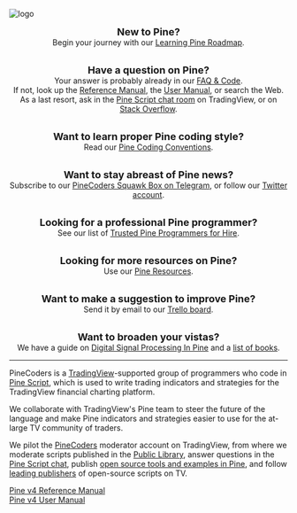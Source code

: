 <!-- Global site tag (gtag.js) - Google Analytics -->
<script async src="https://www.googletagmanager.com/gtag/js?id=UA-147975914-1"></script>
<script>
  window.dataLayer = window.dataLayer || [];
  function gtag(){dataLayer.push(arguments);}
  gtag('js', new Date());

  gtag('config', 'UA-147975914-1');
</script>

<link rel="icon" href="http://pinecoders.com/favicon.ico?v=2" />

![logo](images/PineCoders.png "PineCoders")


<div align="center">
<font size="+1"><strong>New to Pine?</strong></font><br>
Begin your journey with our <a href="http://www.pinecoders.com/learning_pine_roadmap">Learning Pine Roadmap</a>.<br><br>

<font size="+1"><strong>Have a question on Pine?</strong></font><br>
Your answer is probably already in our <a href="http://www.pinecoders.com/faq_and_code">FAQ & Code</a>.<br>
If not, look up the <a href="https://www.tradingview.com/pine-script-reference/v4/">Reference Manual</a>, the <a href="https://www.tradingview.com/pine-script-docs/en/v4/Introduction.html">User Manual</a>, or search the Web.<br>
As a last resort, ask in the <a href="https://www.tradingview.com/chat/#BfmVowG1TZkKO235">Pine Script chat room</a> on TradingView, or on <a href="https://stackoverflow.com/questions/tagged/pine-script?tab=Newest">Stack Overflow</a>.<br><br>

<font size="+1"><strong>Want to learn proper Pine coding style?</strong></font><br>
Read our <a href="http://www.pinecoders.com/coding_conventions">Pine Coding Conventions</a>.<br><br>

<font size="+1"><strong>Want to stay abreast of Pine news?</strong></font><br>
Subscribe to our <a href="https://t.me/PineCodersSquawkBox">PineCoders Squawk Box on Telegram</a>, or follow our <a href="https://twitter.com/PineCoders">Twitter account</a>.<br><br>

<font size="+1"><strong>Looking for a professional Pine programmer?</strong></font><br>
See our list of <a href="https://www.pinecoders.com/resources/#trusted-pine-programmers-for-hire">Trusted Pine Programmers for Hire</a>.<br><br>

<font size="+1"><strong>Looking for more resources on Pine?</strong></font><br>
Use our <a href="http://www.pinecoders.com/resources">Pine Resources</a>.<br><br>

<font size="+1"><strong>Want to make a suggestion to improve Pine?</strong></font><br>
Send it by email to our <a href="https://trello.com/c/QA6bcL7l">Trello board</a>.<br><br>

<font size="+1"><strong>Want to broaden your vistas?</strong></font><br>
We have a guide on <a href="http://www.pinecoders.com/techniques/dsp">Digital Signal Processing In Pine</a> and a <a href="http://www.pinecoders.com/books">list of books</a>.
</div>


---


PineCoders is a [TradingView](https://www.tradingview.com/)-supported group of programmers who code in [Pine Script](https://www.tradingview.com/pine-script-docs/en/v4/Introduction.html), which is used to write trading indicators and strategies for the TradingView financial charting platform.

We collaborate with TradingView's Pine team to steer the future of the language and make Pine indicators and strategies easier to use for the at-large TV community of traders.

We pilot the [PineCoders](https://www.tradingview.com/u/PineCoders/#published-charts) moderator account on TradingView, from where we moderate scripts published in the [Public Library](https://www.tradingview.com/scripts/), answer questions in the [Pine Script chat](https://www.tradingview.com/chat/#BfmVowG1TZkKO235), publish [open source tools and examples in Pine](https://www.tradingview.com/u/PineCoders/#published-scripts), and follow [leading publishers](https://www.tradingview.com/u/PineCoders/#following-people) of open-source scripts on TV.

[Pine v4 Reference Manual](https://www.tradingview.com/pine-script-reference/v4/)  
[Pine v4 User Manual](https://www.tradingview.com/pine-script-docs/en/v4/Introduction.html)

